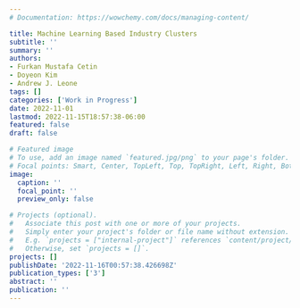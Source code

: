 ```yaml
---
# Documentation: https://wowchemy.com/docs/managing-content/

title: Machine Learning Based Industry Clusters
subtitle: ''
summary: ''
authors:
- Furkan Mustafa Cetin
- Doyeon Kim
- Andrew J. Leone
tags: []
categories: ['Work in Progress']
date: 2022-11-01
lastmod: 2022-11-15T18:57:38-06:00
featured: false
draft: false

# Featured image
# To use, add an image named `featured.jpg/png` to your page's folder.
# Focal points: Smart, Center, TopLeft, Top, TopRight, Left, Right, BottomLeft, Bottom, BottomRight.
image:
  caption: ''
  focal_point: ''
  preview_only: false

# Projects (optional).
#   Associate this post with one or more of your projects.
#   Simply enter your project's folder or file name without extension.
#   E.g. `projects = ["internal-project"]` references `content/project/deep-learning/index.md`.
#   Otherwise, set `projects = []`.
projects: []
publishDate: '2022-11-16T00:57:38.426698Z'
publication_types: ['3']
abstract: ''
publication: ''
---
```


